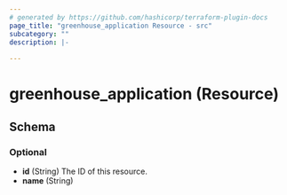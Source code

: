 ```yaml
---
# generated by https://github.com/hashicorp/terraform-plugin-docs
page_title: "greenhouse_application Resource - src"
subcategory: ""
description: |-
  
---
```


# greenhouse_application (Resource)





<!-- schema generated by tfplugindocs -->
## Schema

### Optional

- **id** (String) The ID of this resource.
- **name** (String)


